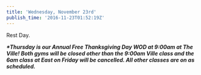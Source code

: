 ```yaml
---
title: 'Wednesday, November 23rd'
publish_time: '2016-11-23T01:52:19Z'
---
```


Rest Day.

***\*Thursday is our Annual Free Thanksgiving Day WOD at 9:00am at The
Ville! Both gyms will be closed other than the 9:00am Ville class and
the 6am class at East on Friday will be cancelled. All other classes are
on as scheduled.***
